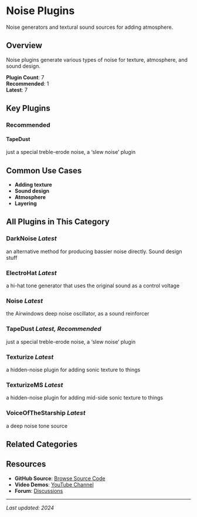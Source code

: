 # Noise Plugins

Noise generators and textural sound sources for adding atmosphere.

## Overview

Noise plugins generate various types of noise for texture, atmosphere, and sound design.

**Plugin Count**: 7  
**Recommended**: 1  
**Latest**: 7

## Key Plugins

### Recommended

#### TapeDust
just a special treble-erode noise, a ‘slew noise’ plugin

## Common Use Cases

- **Adding texture**
- **Sound design**
- **Atmosphere**
- **Layering**


## All Plugins in This Category

### DarkNoise *Latest*
an alternative method for producing bassier noise directly. Sound design stuff

### ElectroHat *Latest*
a hi-hat tone generator that uses the original sound as a control voltage

### Noise *Latest*
the Airwindows deep noise oscillator, as a sound reinforcer

### TapeDust *Latest, Recommended*
just a special treble-erode noise, a ‘slew noise’ plugin

### Texturize *Latest*
a hidden-noise plugin for adding sonic texture to things

### TexturizeMS *Latest*
a hidden-noise plugin for adding mid-side sonic texture to things

### VoiceOfTheStarship *Latest*
a deep noise tone source


## Related Categories


## Resources

- **GitHub Source**: [Browse Source Code](https://github.com/airwindows/airwindows/tree/master/plugins/LinuxVST/src/)
- **Video Demos**: [YouTube Channel](https://www.youtube.com/@airwindows)
- **Forum**: [Discussions](https://forum.airwindows.com)

---

*Last updated: 2024*
